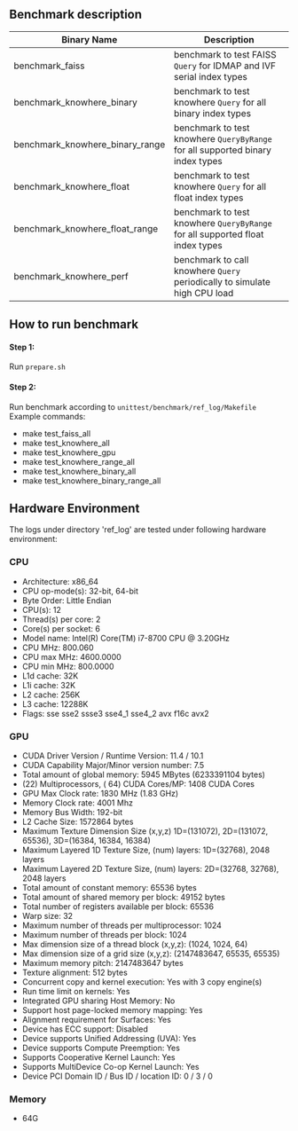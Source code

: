 ## Benchmark description

 Binary Name | Description
-------------|------------
benchmark_faiss | benchmark to test FAISS `Query` for IDMAP and IVF serial index types
benchmark_knowhere_binary | benchmark to test knowhere `Query` for all binary index types
benchmark_knowhere_binary_range | benchmark to test knowhere `QueryByRange` for all supported binary index types
benchmark_knowhere_float | benchmark to test knowhere `Query` for all float index types
benchmark_knowhere_float_range | benchmark to test knowhere `QueryByRange` for all supported float index types
benchmark_knowhere_perf | benchmark to call knowhere `Query` periodically to simulate high CPU load

## How to run benchmark
 
#### Step 1:
Run `prepare.sh`

#### Step 2:
Run benchmark according to `unittest/benchmark/ref_log/Makefile`
Example commands:
  - make test_faiss_all
  - make test_knowhere_all
  - make test_knowhere_gpu
  - make test_knowhere_range_all
  - make test_knowhere_binary_all
  - make test_knowhere_binary_range_all

## Hardware Environment
The logs under directory 'ref_log' are tested under following hardware environment:
### CPU
  - Architecture:        x86_64
  - CPU op-mode(s):      32-bit, 64-bit
  - Byte Order:          Little Endian
  - CPU(s):              12
  - Thread(s) per core:  2
  - Core(s) per socket:  6
  - Model name:          Intel(R) Core(TM) i7-8700 CPU @ 3.20GHz
  - CPU MHz:             800.060
  - CPU max MHz:         4600.0000
  - CPU min MHz:         800.0000
  - L1d cache:           32K
  - L1i cache:           32K
  - L2 cache:            256K
  - L3 cache:            12288K
  - Flags:               sse sse2 ssse3 sse4_1 sse4_2 avx f16c avx2

### GPU
  - CUDA Driver Version / Runtime Version:         11.4 / 10.1
  - CUDA Capability Major/Minor version number:    7.5
  - Total amount of global memory:                 5945 MBytes (6233391104 bytes)
  - (22) Multiprocessors, ( 64) CUDA Cores/MP:     1408 CUDA Cores
  - GPU Max Clock rate:                            1830 MHz (1.83 GHz)
  - Memory Clock rate:                             4001 Mhz
  - Memory Bus Width:                              192-bit
  - L2 Cache Size:                                 1572864 bytes
  - Maximum Texture Dimension Size (x,y,z)         1D=(131072), 2D=(131072, 65536), 3D=(16384, 16384, 16384)
  - Maximum Layered 1D Texture Size, (num) layers: 1D=(32768), 2048 layers
  - Maximum Layered 2D Texture Size, (num) layers: 2D=(32768, 32768), 2048 layers
  - Total amount of constant memory:               65536 bytes
  - Total amount of shared memory per block:       49152 bytes
  - Total number of registers available per block: 65536
  - Warp size:                                     32
  - Maximum number of threads per multiprocessor:  1024
  - Maximum number of threads per block:           1024
  - Max dimension size of a thread block (x,y,z): (1024, 1024, 64)
  - Max dimension size of a grid size    (x,y,z): (2147483647, 65535, 65535)
  - Maximum memory pitch:                          2147483647 bytes
  - Texture alignment:                             512 bytes
  - Concurrent copy and kernel execution:          Yes with 3 copy engine(s)
  - Run time limit on kernels:                     Yes
  - Integrated GPU sharing Host Memory:            No
  - Support host page-locked memory mapping:       Yes
  - Alignment requirement for Surfaces:            Yes
  - Device has ECC support:                        Disabled
  - Device supports Unified Addressing (UVA):      Yes
  - Device supports Compute Preemption:            Yes
  - Supports Cooperative Kernel Launch:            Yes
  - Supports MultiDevice Co-op Kernel Launch:      Yes
  - Device PCI Domain ID / Bus ID / location ID:   0 / 3 / 0

### Memory
  - 64G
